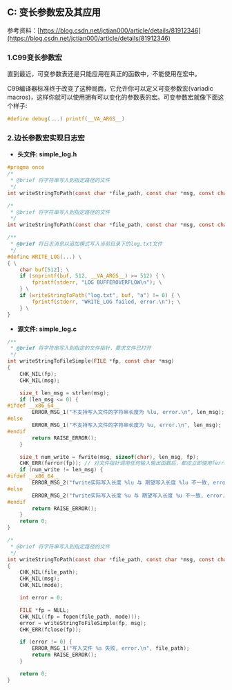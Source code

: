 ## C: 变长参数宏及其应用

参考资料：[https://blog.csdn.net/jctian000/article/details/81912346](https://blog.csdn.net/jctian000/article/details/81912346)

### 1.C99变长参数宏

直到最近，可变参数表还是只能应用在真正的函数中，不能使用在宏中。

C99编译器标准终于改变了这种局面，它允许你可以定义可变参数宏(variadic macros)，这样你就可以使用拥有可以变化的参数表的宏。可变参数宏就像下面这个样子:

```c
#define debug(...) printf(__VA_ARGS__)
```

### 2.边长参数宏实现日志宏

* **头文件: simple_log.h**

```c
#pragma once
/*
 * @brief 将字符串写入到指定路径的文件
 */
int writeStringToPath(const char *file_path, const char *msg, const char *mode);

/*
 * @brief 将字符串写入到指定路径的文件
 */
int writeStringToPath(const char *file_path, const char *msg, const char *mode);

/**
 * @brief 将日志消息以追加模式写入当前目录下的log.txt文件
 */
#define WRITE_LOG(...) \
{ \
    char buf[512]; \
    if (snprintf(buf, 512, __VA_ARGS__) >= 512) { \
        fprintf(stderr, "LOG BUFFEROVERFLOW\n"); \
    } \
    if (writeStringToPath("log.txt", buf, "a") != 0) { \
        fprintf(stderr, "WRITE_LOG failed, error.\n"); \
    } \
}
```

* **源文件: simple_log.c**

```c
/**
 * @brief 将字符串写入到指定的文件指针，要求文件已打开
 */
int writeStringToFileSimple(FILE *fp, const char *msg)
{
    CHK_NIL(fp);
    CHK_NIL(msg);

    size_t len_msg = strlen(msg); 
    if (len_msg <= 0) {
#ifdef __x86_64__
        ERROR_MSG_1("不支持写入文件的字符串长度为 %lu, error.\n", len_msg);
#else
        ERROR_MSG_1("不支持写入文件的字符串长度为 %u, error.\n", len_msg);
#endif
        return RAISE_ERROR();
    }

    size_t num_write = fwrite(msg, sizeof(char), len_msg, fp);
    CHK_ERR(ferror(fp)); // 对文件指针调用任何输入输出函数后，都应立即使用ferror检查
    if (num_write != len_msg) {
#ifdef __x86_64__
        ERROR_MSG_2("fwrite实际写入长度 %lu 与 期望写入长度 %lu 不一致, error.\n", num_write, len_msg);
#else
        ERROR_MSG_2("fwrite实际写入长度 %u 与 期望写入长度 %u 不一致, error.\n", num_write, len_msg);
#endif
        return RAISE_ERROR();
    }
    return 0;
}

/*
 * @brief 将字符串写入到指定路径的文件
 */
int writeStringToPath(const char *file_path, const char *msg, const char *mode)
{
    CHK_NIL(file_path);
    CHK_NIL(msg);
    CHK_NIL(mode);

    int error = 0;

    FILE *fp = NULL;
    CHK_NIL((fp = fopen(file_path, mode)));
    error = writeStringToFileSimple(fp, msg);
    CHK_ERR(fclose(fp));

    if (error != 0) {
        ERROR_MSG_1("写入文件 %s 失败, error.\n", file_path);
        return RAISE_ERROR();
    }

    return 0;
}

```